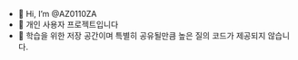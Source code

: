 - 👋 Hi, I’m @AZ0110ZA
- 📙 개인 사용자 프로젝트입니다
- 📙 학습을 위한 저장 공간이며 특별히 공유될만큼 높은 질의 코드가 제공되지 않습니다.
<!---
--->
